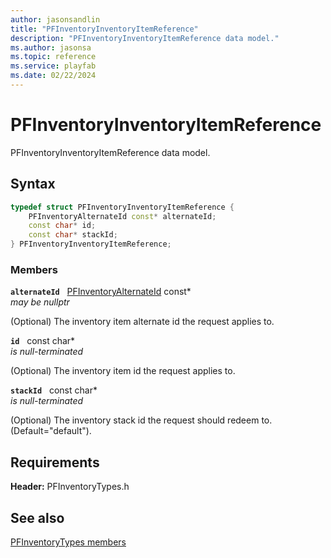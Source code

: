 ```yaml
---
author: jasonsandlin
title: "PFInventoryInventoryItemReference"
description: "PFInventoryInventoryItemReference data model."
ms.author: jasonsa
ms.topic: reference
ms.service: playfab
ms.date: 02/22/2024
---
```


# PFInventoryInventoryItemReference  

PFInventoryInventoryItemReference data model.  

## Syntax  
  
```cpp
typedef struct PFInventoryInventoryItemReference {  
    PFInventoryAlternateId const* alternateId;  
    const char* id;  
    const char* stackId;  
} PFInventoryInventoryItemReference;  
```
  
### Members  
  
**`alternateId`** &nbsp; [PFInventoryAlternateId](pfinventoryalternateid.md) const*  
*may be nullptr*  
  
(Optional) The inventory item alternate id the request applies to.
  
**`id`** &nbsp; const char*  
*is null-terminated*  
  
(Optional) The inventory item id the request applies to.
  
**`stackId`** &nbsp; const char*  
*is null-terminated*  
  
(Optional) The inventory stack id the request should redeem to. (Default="default").
  
  
## Requirements  
  
**Header:** PFInventoryTypes.h
  
## See also  
[PFInventoryTypes members](../pfinventorytypes_members.md)  

  
  
